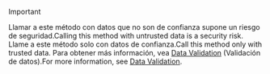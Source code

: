> [!IMPORTANT]
> <span data-ttu-id="85e11-101">Llamar a este método con datos que no son de confianza supone un riesgo de seguridad.</span><span class="sxs-lookup"><span data-stu-id="85e11-101">Calling this method with untrusted data is a security risk.</span></span> <span data-ttu-id="85e11-102">Llame a este método solo con datos de confianza.</span><span class="sxs-lookup"><span data-stu-id="85e11-102">Call this method only with trusted data.</span></span> <span data-ttu-id="85e11-103">Para obtener más información, vea [Data Validation](https://www.owasp.org/index.php/Data_Validation) (Validación de datos).</span><span class="sxs-lookup"><span data-stu-id="85e11-103">For more information, see [Data Validation](https://www.owasp.org/index.php/Data_Validation).</span></span>